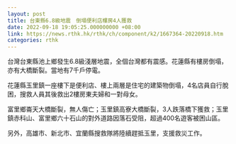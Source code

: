 ```yaml
---
layout: post
title: 台東縣6.8級地震　倒塌便利店樓房4人獲救
date: 2022-09-18 19:05:25.000000000 +08:00
link: https://news.rthk.hk/rthk/ch/component/k2/1667364-20220918.htm
categories: rthk
---
```


台灣台東縣池上鄉發生6.8級淺層地震，全個台灣都有震感。花蓮縣有樓房倒塌，亦有大橋斷裂。當地有7千戶停電。

花蓮縣玉里鎮一座樓下是便利店、樓上兩層是住宅的建築物倒塌，4名店員自行脫困，搜救人員其後救出2樓房東夫婦和一對母女。

富里鄉崙天大橋斷裂，無人傷亡；玉里鎮高寮大橋斷裂，3人跌落橋下獲救；玉里鎮赤科山、富里鄉六十石山的對外道路因落石受阻，超過400名遊客被困山區。

另外，高雄市、新北市、宜蘭縣搜救隊將陸續趕抵玉里，支援救災工作。
